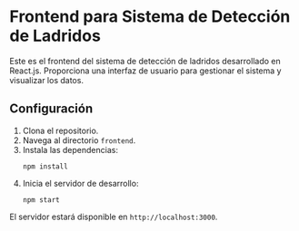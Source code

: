 # Frontend para Sistema de Detección de Ladridos

Este es el frontend del sistema de detección de ladridos desarrollado en React.js. Proporciona una interfaz de usuario para gestionar el sistema y visualizar los datos.

## Configuración

1. Clona el repositorio.
2. Navega al directorio `frontend`.
3. Instala las dependencias:
    ```
    npm install
    ```
4. Inicia el servidor de desarrollo:
    ```
    npm start
    ```

El servidor estará disponible en `http://localhost:3000`.
